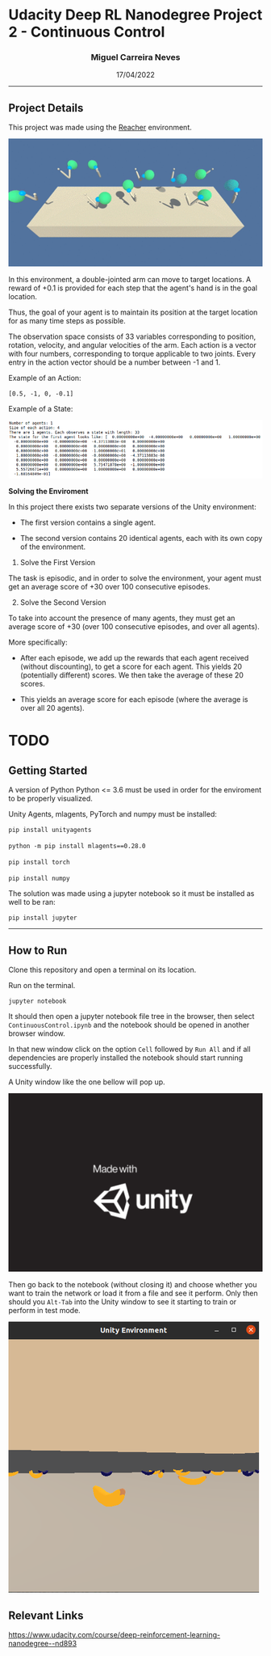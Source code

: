 # Udacity Deep RL Nanodegree Project 2 - Continuous Control

### <p style="text-align: center;">Miguel Carreira Neves</p>
<p style="text-align: center;">17/04/2022</p>

---

## Project Details

This project was made using the [Reacher](https://github.com/Unity-Technologies/ml-agents/blob/main/docs/Learning-Environment-Examples.md#reacher) environment.

<IMG SRC="./imgs/reacherEnv.gif" width = "600" >

In this environment, a double-jointed arm can move to target locations. A reward of +0.1 is provided for each step that the agent's hand is in the goal location. 

Thus, the goal of your agent is to maintain its position at the target location for as many time steps as possible.

The observation space consists of 33 variables corresponding to position, rotation, velocity, and angular velocities of the arm. Each action is a vector with four numbers, corresponding to torque applicable to two joints. Every entry in the action vector should be a number between -1 and 1.

Example of an Action: 
```
[0.5, -1, 0, -0.1]
```
Example of a State:

![State Example](./imgs/state.png)


**Solving the Enviroment**

In this project there exists two separate versions of the Unity environment:

- The first version contains a single agent.

- The second version contains 20 identical agents, each with its own copy of the environment.

1. Solve the First Version

The task is episodic, and in order to solve the environment, your agent must get an average score of +30 over 100 consecutive episodes.

2. Solve the Second Version

To take into account the presence of many agents, they must get an average score of +30 (over 100 consecutive episodes, and over all agents).

More specifically:

* After each episode, we add up the rewards that each agent received (without discounting), to get a score for each agent. This yields 20 (potentially different) scores. We then take the average of these 20 scores.

* This yields an average score for each episode (where the average is over all 20 agents).

# TODO


## Getting Started

A version of Python Python <= 3.6 must be used in order for the enviroment to be properly visualized.

Unity Agents, mlagents, PyTorch and numpy must be installed:
```
pip install unityagents

python -m pip install mlagents==0.28.0

pip install torch

pip install numpy
```
The solution was made using a jupyter notebook so it must be installed as well to be ran:
```
pip install jupyter
```
---

## How to Run

Clone this repository and open a terminal on its location.

Run on the terminal.

```
jupyter notebook
```

 It should then open a jupyter notebook file tree in the browser, then select `ContinuousControl.ipynb` and the notebook should be opened in another browser window.

In that new window click on the option `Cell` followed by `Run All` and if all dependencies are properly installed the notebook should start running successfully.

A Unity window like the one bellow will pop up.


![Unity Window](./imgs/unityWindow.png)

Then go back to the notebook (without closing it) and choose whether you want to train the network or load it from a file and see it perform. 
Only then should you `Alt-Tab` into the Unity window to see it starting to train or perform in test mode.

![Training Unity](./imgs/trainingBananas.png)

## Relevant Links

https://www.udacity.com/course/deep-reinforcement-learning-nanodegree--nd893